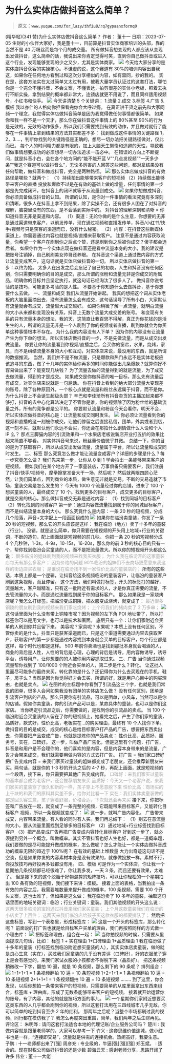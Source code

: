 # 为什么实体店做抖音这么简单？

> 原文：[`www.yuque.com/for_lazy/thfiu8/rq7gypaanxformq0`](https://www.yuque.com/for_lazy/thfiu8/rq7gypaanxformq0)

<ne-h2 id="c42e08a2" data-lake-id="c42e08a2"><ne-heading-ext><ne-heading-anchor></ne-heading-anchor><ne-heading-fold></ne-heading-fold></ne-heading-ext><ne-heading-content><ne-text id="ue3bfbf20">(精华帖)(341 赞)为什么实体店做抖音这么简单？</ne-text></ne-heading-content></ne-h2> <ne-p id="u1dbfe7da" data-lake-id="u1dbfe7da"><ne-text id="ue0d9a97e">作者： 董十一</ne-text></ne-p> <ne-p id="ua5fdd28e" data-lake-id="ua5fdd28e"><ne-text id="u60ce3fae">日期：2023-07-05</ne-text></ne-p> <ne-p id="u268ace6b" data-lake-id="u268ace6b"><ne-text id="u2789b409">生财的小伙伴大家好，我是董十一，目前算是抖音实体商家培训的头部，靠的当然不是 40 万粉丝而是每个月的成交量。</ne-text></ne-p> <ne-p id="u79d7147f" data-lake-id="u79d7147f"><ne-text id="u89c7e772">所有做抖音想变现的人都应该从变现出发做抖音，这么简单的话，我说出来你肯定觉得可笑，直到你自己做抖音或进入这个行业，发现能够变现的少之又少，尤其是实体商家。</ne-text></ne-p> <ne-p id="uf48cc84b" data-lake-id="uf48cc84b"><ne-card data-card-name="image" data-card-type="inline" id="bPON6" data-event-boundary="card">![](img/73434be7ccc62f28a92d4a14d2a5c0a0.png)</ne-card></ne-p> <ne-p id="u4a0b2f6c" data-lake-id="u4a0b2f6c"><ne-text id="u3e407524">今天给大家分享的是实体店抖音获客的实操核心。不谦虚的说，这个赛道有 30%的培训内容出自我这，如果你在任何地方看到过和这次分享相似的内容，如有雷同，抄的我的。</ne-text></ne-p> <ne-p id="ubc1abfcc" data-lake-id="ubc1abfcc"><ne-text id="u49bc286e">实在是，这套方法实在太过简单又太过有用，被我大量学员认证过的这套打法，哪怕你是一个完全不懂抖音，不会文案，不懂表达，拍剪很差的实体小老板，照着去执行不断实操，拿到结果的概率都非常大，连锁店就更不用说了，而且同样适用视频号，小红书和快手。</ne-text></ne-p> <ne-p id="u1c9353ce" data-lake-id="u1c9353ce"><ne-card data-card-name="image" data-card-type="inline" id="u8qTs" data-event-boundary="card">![](img/58bd6c6d63ccdeac273f8d77b7f13bb0.png)</ne-card></ne-p> <ne-p id="u88fe8283" data-lake-id="u88fe8283"><ne-text id="u9930ee7c">今天讲清楚 5 个关键词：</ne-text></ne-p> <ne-p id="u662e29b2" data-lake-id="u662e29b2"><ne-text id="u59a57c68" ne-bold="true">1.流量</ne-text></ne-p> <ne-p id="u6cc551ab" data-lake-id="u6cc551ab"><ne-text id="ue03cb07d" ne-bold="true">2.成交</ne-text></ne-p> <ne-p id="u6f7e063e" data-lake-id="u6f7e063e"><ne-text id="u4e05d294" ne-bold="true">3.标签</ne-text></ne-p> <ne-p id="u90443e54" data-lake-id="u90443e54"><ne-text id="u1eb27430" ne-bold="true">4.广告</ne-text></ne-p> <ne-p id="uf0b87ca9" data-lake-id="uf0b87ca9"><ne-text id="u87482a4d" ne-bold="true">5.模板</ne-text></ne-p> <ne-p id="ua6014c20" data-lake-id="ua6014c20"><ne-text id="u7846fd3f">我以亦仁的人格向你担保看完你会大呼过瘾。</ne-text></ne-p> <ne-p id="u2d143ea9" data-lake-id="u2d143ea9"><ne-text id="u2f4732cf">在真正讲干货之前先和大家同频一个理念，我觉得实体店做抖音简单是因为我觉得做任何事情都很简单。</ne-text></ne-p> <ne-p id="uf900fc5a" data-lake-id="uf900fc5a"><ne-text id="u2993c385">如果你和我一样不是一个天才，那么你在做抖音这件事情上的 80%甚至 90%的行为是无效的，无效的动作很多，所以我们只需要找到有效的动作，并且做对就行了能够在一件事情上拿到结果的方法其实都差不多：</ne-text></ne-p> <ne-p id="uf47633a8" data-lake-id="uf47633a8"><ne-text id="u24e81e96">找到做成这件事情的关键路径 1，2，3....，判断你找到的关键路径是正确的，想尽一切办法把关键路径做对，仅此而已。</ne-text></ne-p> <ne-p id="u33b34128" data-lake-id="u33b34128"><ne-text id="u4dfd74f9">每个人的时间精力都是有限的，加上大脑天生懒惰和逃避的天性，导致我们做事情想要成功的必须想尽一切办法追求一击必中。</ne-text></ne-p> <ne-p id="ua662c878" data-lake-id="ua662c878"><ne-text id="u01f16713">在错误的方向上不断提问，就是抖音小白，会在各个地方问的“能不能开蓝 V”“几点发视频”“一天多少条”“我这个赛道可以做抖音么”，无论多厉害的人回答这些问题，都对拿结果没有任何帮助，做抖音和做成抖音，完全是两种路径。</ne-text></ne-p> <ne-p id="ud2488084" data-lake-id="ud2488084"><ne-card data-card-name="image" data-card-type="inline" id="yF4P9" data-event-boundary="card">![](img/4c2f37b716055225d7b81bb1ef28ca52.png)</ne-card></ne-p> <ne-p id="ucfc04ff7" data-lake-id="ucfc04ff7"><ne-text id="uea76fd5a">那么实体店做成抖音的有效路径是哪些？就两个：</ne-text></ne-p> <ne-p id="u22f6cea4" data-lake-id="u22f6cea4"><ne-text id="uab48a11a">（1）持续拍出能够带来客户的短视频</ne-text></ne-p> <ne-p id="u1fa567fd" data-lake-id="u1fa567fd"><ne-text id="u1ff00f1f">（2）持续做出能够带来客户的直播</ne-text></ne-p> <ne-p id="u9b8a1204" data-lake-id="u9b8a1204"><ne-text id="ua3a51515">投放和爆款不过是在有效的基础上做的增量，任何事情的第一步都是先完成闭环，在抖音上的闭环就等于从流量到成交。</ne-text></ne-p> <ne-p id="u099758b5" data-lake-id="u099758b5"><ne-card data-card-name="image" data-card-type="inline" id="TVCsd" data-event-boundary="card">![](img/3061ab4fa8d68b32ddf6b9526d4b8da0.png)</ne-card></ne-p> <ne-p id="ubda0a439" data-lake-id="ubda0a439"><ne-text id="u69c00da3">如果你想做成抖音，你必须具备做成抖音的认知。</ne-text></ne-p> <ne-p id="ubb85d76f" data-lake-id="ubb85d76f"><ne-text id="ud6671416">所谓的认知，是你对一件事情的看法究竟有多深刻和清晰，很多人在抖音上拿不到结果，除了实操不会，还有很多人困在了对抖音的理解，脑袋里没有的东西，是不会落到实际中的。</ne-text></ne-p> <ne-p id="u669cfc8e" data-lake-id="u669cfc8e"><ne-text id="udcedfdbd" ne-bold="true">对抖音的理解深刻和清晰 = 你知道抖音无非是渠道和内容。</ne-text></ne-p> <ne-p id="u6278c156" data-lake-id="u6278c156"><ne-text id="ud15d74ff">（1）渠道：无论你做的是什么生意，你想要的无非是通过渠道带来客户，以前发传单，现在通过视频和直播发传单，抖音/小红书/快手/视频号只是获客的渠道而已，没有什么秘密。</ne-text></ne-p> <ne-p id="u481c05d5" data-lake-id="u481c05d5"><ne-text id="ue4ab8dac">（2）内容：在抖音这些新媒体渠道上，你需要通过内容也就是视频/直播来获取客户。</ne-text></ne-p> <ne-p id="ud8a79e58" data-lake-id="ud8a79e58"><ne-text id="u84da4e0a">注意不是通过内容获取流量，你希望一个客户在刷到你之后点个赞，还是刷到你之后被你成交？傻子都会选后者。</ne-text></ne-p> <ne-p id="u630de14b" data-lake-id="u630de14b"><ne-text id="u3604f5df">如果你作为一个实体店现在做抖音还是看中流量本身的大小，我的建议是把账号注销掉，自己刷刷美女帅哥还养眼。</ne-text></ne-p> <ne-p id="u35ecbd08" data-lake-id="u35ecbd08"><ne-text id="u13a8e831" ne-bold="true">在抖音这个渠道上通过做内容的方式让流量变成客户</ne-text><ne-text id="u26ef63f4">，这句话就是实体店做抖音的一切。</ne-text></ne-p> <ne-p id="u9d199d59" data-lake-id="u9d199d59"><ne-text id="u7265c3dd" ne-bold="true">所以实体店做抖音的第一步：以终为始。</ne-text></ne-p> <ne-p id="u1f7ecad1" data-lake-id="u1f7ecad1"><ne-text id="u112fa050">太多人在出发之后会忘记了自己的初衷，人生和抖音没有任何区别，你只需要明确你的目的是成交，那么所谓的涨粉和流量无非是你成交的附属品，明确你的目标并且坚定执行，就这句话已经淘汰了很多人了。</ne-text></ne-p> <ne-p id="udd083cab" data-lake-id="udd083cab"><ne-text id="u08f46023">做抖音你说考验的是技巧，可能更多考验的是人性。</ne-text></ne-p> <ne-p id="ud7034b5e" data-lake-id="ud7034b5e"><ne-text id="u534a25ae" ne-bold="true">不要基于你知道什么去做抖音，基于你想要什么去做。</ne-text></ne-p> <ne-h1 id="3b879fe6" data-lake-id="3b879fe6"><ne-heading-ext><ne-heading-anchor></ne-heading-anchor><ne-heading-fold></ne-heading-fold></ne-heading-ext><ne-heading-content><ne-text id="u71f1be4a">一、流量和成交</ne-text></ne-heading-content></ne-h1> <ne-p id="uf6089988" data-lake-id="uf6089988"><ne-text id="u753cc494">我们从流量开始讲起。</ne-text></ne-p> <ne-p id="u047039a3" data-lake-id="u047039a3"><ne-text id="u6fce42b6">我真的想把这个词从实体老板的大脑里面摘出去，没有流量怎么会有成交，这句话误导了所有小白，大家默认有流量就会有成交，流量越大成交越好。</ne-text></ne-p> <ne-p id="u90fa1171" data-lake-id="u90fa1171"><ne-text id="uefe12fd9">如果你稍微了解一点流量，就明白流量的大小从来都和变现没有关系，抖音上无数个流量大成交差的账号。</ne-text></ne-p> <ne-p id="u62c5b78d" data-lake-id="u62c5b78d"><ne-text id="u99ca7eab">和变现有关系的只有流量本身的想法，我的天，这简直让我百思不得解，真正为你花钱的是活生生的人，所谓的流量无非是一个人刷到了你的视频或者直播，刷到你就会为你买单这种事情根本不存在。</ne-text></ne-p> <ne-p id="u440ecef3" data-lake-id="u440ecef3"><ne-text id="u8f21677a">为什么我的内容没有人下单？</ne-text></ne-p> <ne-p id="u1d65208d" data-lake-id="u1d65208d"><ne-text id="uda733b92">因为你的内容没有让流量产生为你下单的想法，所以实体店做抖音的一步，不是先做流量，而是从成交出发做流量。</ne-text></ne-p> <ne-p id="u2f1bb5c7" data-lake-id="u2f1bb5c7"><ne-text id="u7c80f985">你要让你的流量看到你视频/直播之后，会买你的窗帘，水果，烧烤，家具，而不是纠结流量本身的大小和互动，对实体店来说，最没用的东西，就是所谓的数据推流。</ne-text></ne-p> <ne-p id="ucf006b54" data-lake-id="ucf006b54"><ne-text id="u5c4169c0">当然，我们并不是不做流量，只是爆款和热门永远不是实体老板应该追寻的东西，做了十几年的实体给你再多的时间你能做出几条爆款？就算你好不容易做出来了？能变现几块钱？</ne-text></ne-p> <ne-p id="u2035f56f" data-lake-id="u2035f56f"><ne-text id="ufb68daa6" ne-bold="true">为了流量去做的流量得到的就是流量，为了成交去做流量，得到的才是成交。</ne-text></ne-p> <ne-p id="u9aed1b30" data-lake-id="u9aed1b30"><ne-text id="uf3bf7624">如果成交是你做抖音的唯一目标，那么先有流量后有成交，对实体店来说就是一句屁话。</ne-text></ne-p> <ne-p id="u95638ec2" data-lake-id="u95638ec2"><ne-text id="u7e9a4a80">你在抖音上看到的绝大部分流量大变现差的账号，除了各种原因外，一个核心点就是流量和粉丝永远属于抖音，而不是你。</ne-text></ne-p> <ne-p id="uf5719a4e" data-lake-id="uf5719a4e"><ne-text id="u866d94da">为什么抖音上不会诞生超级头部？</ne-text></ne-p> <ne-p id="uff5874e7" data-lake-id="uff5874e7"><ne-text id="u13b754dc">辛巴和李佳琦所有抖音卖货的主播加起来都不够打，抖音的去中心化算法决定了不管你是谁，你的视频除了因为粉丝给的基础流量之外，所有的竞争都是公平的。</ne-text></ne-p> <ne-p id="u8dd2fd7b" data-lake-id="u8dd2fd7b"><ne-text id="ud898f4a5">你要默认流量和粉丝今天会看你，明天不会，所以实体店做抖音的核心是：</ne-text><ne-text id="u9162f3c2" ne-bold="true">让流量和成交同时发生。</ne-text></ne-p> <ne-p id="u2a81064a" data-lake-id="u2a81064a"><ne-card data-card-name="image" data-card-type="inline" id="EGTUe" data-event-boundary="card">![](img/66254811227be5d25e8abcbd72d1f278.png)</ne-card></ne-p> <ne-p id="u65ac2524" data-lake-id="u65ac2524"><ne-text id="u53360088">你必须让流量看到你的视频和直播的这一刻被你成交，让他们停留之后直接私信，团单，外卖或者到店，这一刻不买，就默认他们永远不会买，你还会在那拍什么剧情做什么人设和个人 IP 么？</ne-text></ne-p> <ne-p id="u93ab8632" data-lake-id="u93ab8632"><ne-text id="ucc5a3ac7">那点三脚猫内容的引流效果和一个水果店老板说新店开业打五折的效果比起来简直不够看。</ne-text></ne-p> <ne-p id="uafb8582e" data-lake-id="uafb8582e"><ne-text id="ufb00c220">对实体抖音号来说，粉丝量价值微乎其微。</ne-text></ne-p> <ne-p id="uefa58191" data-lake-id="uefa58191"><ne-text id="uceb36c5c" ne-bold="true">总结一下，你的目的是为了获取客户，所以从成交出发做流量，流量属于平台，所以让流量和成交同时发生。</ne-text></ne-p> <ne-h1 id="81d77408" data-lake-id="81d77408"><ne-heading-ext><ne-heading-anchor></ne-heading-anchor><ne-heading-fold></ne-heading-fold></ne-heading-ext><ne-heading-content><ne-text id="ubc54f6a1">二、标签</ne-text></ne-heading-content></ne-h1> <ne-p id="ud82449bf" data-lake-id="ud82449bf"><ne-text id="u6e4f7852">那么究竟怎么做才能让流量变成客户？详细的步骤是什么？每一步究竟怎么做？</ne-text></ne-p> <ne-p id="ud669777f" data-lake-id="ud669777f"><ne-text id="ucdf1a006">我们先来第一步，让你从 0 到 1 学会拍出一条能够带来客户的短视频。</ne-text></ne-p> <ne-p id="u32082d13" data-lake-id="u32082d13"><ne-text id="u323d43ea">假如我们在某个地方开了一家童装店，万事俱备只需要客户，我们注册了抖音/快手/视频号，摩拳擦掌准备大干一场，然后呢？</ne-text></ne-p> <ne-p id="ub1d36343" data-lake-id="ub1d36343"><ne-text id="u8f87bfc4">然后就两眼四顾心茫然，让我们简单点，回到商业的本质，做生意无非就是交易，不断的交易造就了市场，童装交易是怎么发生的？</ne-text></ne-p> <ne-p id="u05a4d250" data-lake-id="u05a4d250"><ne-text id="u15dffe21">今天有 1000 个流量经过你的店铺，进来了 100 个想买童装的人，最终成交了 10 个。找到更多的目标客户，成交更多的目标客户，就是交易的核心，那么做抖音成交无非是通过内容：</ne-text></ne-p> <ne-p id="u535984a3" data-lake-id="u535984a3"><ne-text id="u490f3ee5">（1）找到同城的目标客户</ne-text></ne-p> <ne-p id="u7b826c69" data-lake-id="u7b826c69"><ne-text id="uf5b82fb1">（2）转化找到的同城客户</ne-text></ne-p> <ne-p id="u067f92b5" data-lake-id="u067f92b5"><ne-text id="u5f689f48">第一步：通过内容做流量找到属于你的同城目标客户，而不是纠结流量本身的大小。</ne-text></ne-p> <ne-p id="u1f7f921f" data-lake-id="u1f7f921f"><ne-text id="u6639409c">那么究竟什么是内容：一条 20 秒的短视频，分成几个段落，声音+文字配上一段画面组成的</ne-text></ne-p> <ne-p id="uc4e7c5de" data-lake-id="uc4e7c5de"><ne-card data-card-name="image" data-card-type="inline" id="O3Z6B" data-event-boundary="card">![](img/419c4b98a35b39cbc088442ac860cf64.png)</ne-card></ne-p> <ne-p id="u1e7448b1" data-lake-id="u1e7448b1"><ne-text id="u70762505">如果你在临汾卖童装，你发了一条 20 秒的短视频，那么它的开头应该是这样：</ne-text></ne-p> <ne-p id="u47f58f8f" data-lake-id="u47f58f8f"><ne-text id="u12cfc929">我在临汾（地方）卖了十多年的童装（行业）。</ne-text></ne-p> <ne-p id="u8f055263" data-lake-id="u8f055263"><ne-text id="u1df355f7">没错，就是这么简单，你只需要在短视频的开头用上地域+行业的关键词，不断的造句，配上画面就是短视频的前几秒。</ne-text></ne-p> <ne-p id="uf4e8bdf2" data-lake-id="uf4e8bdf2"><ne-text id="u4bd599e3">你把一条 20 秒的短视频分成 4 个几秒钟，1-3s，4-9s，10-15s，16-20s，那么你的前 3 秒的核心目的只有一个，帮你找到临汾会买童装的人，而不是把流量做大。所以你的短视频开头都这么说：</ne-text></ne-p> <ne-p id="u187bd872" data-lake-id="u187bd872"><ne-text id="ud4ba17b9" style="color: rgb(166, 166, 166);">很多临汾的姐妹刷到我的视频来找我买衣服；</ne-text></ne-p> <ne-p id="u13d189b9" data-lake-id="u13d189b9"><ne-text id="uabf0a1de" style="color: rgb(166, 166, 166);">为什么我在临汾开的这家童装店每天有那么多客户；</ne-text></ne-p> <ne-p id="uec707c5a" data-lake-id="uec707c5a"><ne-text id="u49cb7bfa" style="color: rgb(166, 166, 166);">因为价格的问题 90%临汾的姐妹们不去商场更愿意来我这样的街边店买衣服；</ne-text></ne-p> <ne-p id="ub1e5d511" data-lake-id="ub1e5d511"><ne-text id="ub9771592" style="color: rgb(166, 166, 166);">是谁说在临汾找不到一家性价比高的童装店的；</ne-text></ne-p> <ne-p id="ue83912e8" data-lake-id="ue83912e8"><ne-text id="u8ce71f7e">所有的这些话，本质上都是一个逻辑，让抖音给这条视频临汾的童装客户，让临汾的童装客户刷到这条视频，而且停留。</ne-text></ne-p> <ne-p id="u8c0bd6c2" data-lake-id="u8c0bd6c2"><ne-text id="ub88a7162">这个方法，我们叫做打标签，开头的标签打的越好，流量越大，客户越精准，只有这一批附近有需求的人，才是你真正需要的流量，不去管流量的大小，而是通过流量找到属于你的目标客户。</ne-text></ne-p> <ne-p id="uffde1aa4" data-lake-id="uffde1aa4"><ne-text id="uaaf79461">那么如果我是一家烧烤店呢？我怎么打标签。把临汾变成铜陵，把衣服变成烧烤，就变成了：</ne-text></ne-p> <ne-p id="uce231ee4" data-lake-id="uce231ee4"><ne-text id="ua75f553a" style="color: rgb(166, 166, 166);">最近很多铜陵的朋友刷到我的视频来我们家吃烧烤；</ne-text></ne-p> <ne-p id="u783fc399" data-lake-id="u783fc399"><ne-text id="u48c63f52" style="color: rgb(166, 166, 166);">上个月我们的猪肉卖了 3 万多串；</ne-text></ne-p> <ne-p id="u6098c505" data-lake-id="u6098c505"><ne-card data-card-name="image" data-card-type="inline" id="CON37" data-event-boundary="card">![](img/e185571dfcc581a6e407a7fd85e4f4aa.png)</ne-card></ne-p> <ne-p id="u298dc924" data-lake-id="u298dc924"><ne-text id="uda260582">这句话里面为什么没有带上铜陵市呢？因为视频的左下角 POI 地址带了，所以打标签你可以是用文字，也可以是技术和画面。</ne-text></ne-p> <ne-p id="u6897b6eb" data-lake-id="u6897b6eb"><ne-text id="u065fba5a">底层只有一个：让你们家附近会买单的人刷到你并且留下来。</ne-text></ne-p> <ne-p id="u56427d4f" data-lake-id="u56427d4f"><ne-text id="uc91114fe">美容呢？家具呢？水果呢？本质上没有任何区别，不管你卖的是什么，抖音只是获客渠道而已，只是这个渠道需要通过内容去获取客户，获取客户的第一步都是通过内容找到本身就会买单的目标客户，每个行业都是这样，每个时代也都是这样。</ne-text></ne-p> <ne-p id="u97008e31" data-lake-id="u97008e31"><ne-text id="ue066fda0">500 年前你卖酒也是找到那批本身就会喝酒的人，商业的背后是人性，人性的背后是心理，心理的背后是诱导，用内容做诱导，诱导平台，诱导用户，让你想要的的人被你用内容抓取过来。</ne-text></ne-p> <ne-h1 id="bc140a15" data-lake-id="bc140a15"><ne-heading-ext><ne-heading-anchor></ne-heading-anchor><ne-heading-fold></ne-heading-fold></ne-heading-ext><ne-heading-content><ne-text id="ub512afeb">三、广告</ne-text></ne-heading-content></ne-h1> <ne-p id="ucb0b4359" data-lake-id="ucb0b4359"><ne-text id="ub0e0fc94">当你通过视频流量帮你找到了 100/1000 个附近会买单的人，第二步是什么？转化。</ne-text></ne-p> <ne-p id="u16e135d8" data-lake-id="u16e135d8"><ne-text id="u0e2a2516">让这批人里面尽可能多的最终来买，转化靠的是什么？还记得你为什么去买现在的手机，鞋子，房子么？当然是因为你觉得好才会去买，所谓的好，就是用户心目中的购买理由，也就是卖点。</ne-text></ne-p> <ne-p id="u92641d49" data-lake-id="u92641d49"><ne-card data-card-name="image" data-card-type="inline" id="Mz7Cg" data-event-boundary="card">![](img/d2023849784b1103b244fb177ce1d208.png)</ne-card></ne-p> <ne-p id="ucee61cb1" data-lake-id="ucee61cb1"><ne-text id="ub0d6fa7b">在图片的主标题中你看到了引流品这三个字，也就是我们常说的团单，很多人会问如果我没有团单的实体店怎么做？</ne-text></ne-p> <ne-p id="u124cabe9" data-lake-id="u124cabe9"><ne-text id="uc8833a0a">没有任何区别，团单是引流客户到店的产品，那么只要你有引流品，可以是团单，小风车，当然可以是你的店铺。假如你卖童装，你的引流产品可以是，某款具体的童装，也可以是你们这家店。</ne-text></ne-p> <ne-p id="u6f380be7" data-lake-id="u6f380be7"><ne-text id="u3e154351" ne-bold="true">当你确定引流品之后，你需要做的，是找到你的引流品的卖点。</ne-text></ne-p> <ne-p id="udebc6fbc" data-lake-id="udebc6fbc"><ne-text id="u998b7371">当 100 个临汾附近会买童装的人留在了你的短视频上，她看完之后，产生了你们家的童装，品质好，款式好，性价比高，老板实在...的购买理由，最终有 10 个人找你下单。</ne-text></ne-p> <ne-p id="uadfd8cb1" data-lake-id="uadfd8cb1"><ne-text id="u44e99c26">做抖音的目的是成交，成交的核心是给目标客户打产品的广告，想要把东西卖出去，你需要把产品变成广告，也就是提炼你的产品卖点：</ne-text></ne-p> <ne-p id="u28eb8482" data-lake-id="u28eb8482"><ne-text id="u3df40ca0">性价比高、品质好、服务号，实在，口碑好。</ne-text></ne-p> <ne-p id="ubdbf30b8" data-lake-id="ubdbf30b8"><ne-text id="u3f02ebcd">这一步，</ne-text><ne-text id="u210822ac" ne-bold="true">叫做产品广告化，</ne-text><ne-text id="u0b5fd448">但是这里有个问题，打广告，抖音是和用户是不会理你的，他们喜欢的是内容，但是内容本身带来的是流量，广告才会带来成交，我们就需要用做内容的方式去打广告。</ne-text></ne-p> <ne-p id="u148b3745" data-lake-id="u148b3745"><ne-text id="u0f5b2e7d">打广告 = 我们家口碑好</ne-text></ne-p> <ne-p id="u52415df1" data-lake-id="u52415df1"><ne-text id="u339049cc">把广告变成内容 = 来我们家买过童装的姐妹都变成了老朋友，还会推荐新朋友来买。两句话，就是你的 1-3 秒的开头之后的 4-7 秒，再配上画面，就是短视频的一个段落，接下来，你只需要把其他广告变成内容。</ne-text></ne-p> <ne-p id="u91939950" data-lake-id="u91939950"><ne-text id="u03b99a84" style="color: rgb(166, 166, 166);">口碑好：来我们家买过童装的基本都会成为老客户，还会推荐朋友来买</ne-text></ne-p> <ne-p id="u38e7dea9" data-lake-id="u38e7dea9"><ne-text id="uae88f258" style="color: rgb(166, 166, 166);">品质好：今天又一个老客户说，来我们家买的童装穿了很久和新的一样，孩子穿上不愿意脱下来</ne-text></ne-p> <ne-p id="u4ab18b53" data-lake-id="u4ab18b53"><ne-text id="u31e6e3dc" style="color: rgb(166, 166, 166);">性价比高：商场买的上千块的和我们的原料其实差不多，给你对比看一下</ne-text></ne-p> <ne-p id="ud0c50e2e" data-lake-id="ud0c50e2e"><ne-text id="u635fe16f" style="color: rgb(166, 166, 166);">实在：我们实体卖童装做的都是回头客生意，孩子穿着舒服，价格合适，下次就还会再来买</ne-text></ne-p> <ne-p id="u73529559" data-lake-id="u73529559"><ne-text id="ua4dd2801">接下来，你把标签和广告放在一起，就变成了一条完整的视频，它既能带来目标客户，又能转化目标客户</ne-text></ne-p> <ne-p id="u39c482a7" data-lake-id="u39c482a7"><ne-text id="u6052f938">视频，所以一条视频就变成了：</ne-text></ne-p> <ne-p id="u4d83bf4c" data-lake-id="u4d83bf4c"><ne-card data-card-name="image" data-card-type="inline" id="JMk6j" data-event-boundary="card">![](img/e5cb906b9c6f9da923bab6f65dfb2507.png)</ne-card></ne-p> <ne-p id="ucdc731c9" data-lake-id="ucdc731c9"><ne-text id="u8175b797" ne-bold="true">这一步，就叫广告内容化。</ne-text></ne-p> <ne-p id="u09cc2f3a" data-lake-id="u09cc2f3a"><ne-text id="u00028fe7">广告带来成交，内容带来流量。有人看的同时有人买。我们再总结下：</ne-text></ne-p> <ne-p id="u937ef067" data-lake-id="u937ef067"><ne-text id="u1553292e" ne-bold="true">（1）别去在意流量的大小，要从流量里面找到足够多的目标客户</ne-text></ne-p> <ne-p id="u460766d5" data-lake-id="u460766d5"><ne-text id="u8c38f774" ne-bold="true">（2）通过地域+行业标签找到目标客户</ne-text></ne-p> <ne-p id="u11f90f0c" data-lake-id="u11f90f0c"><ne-text id="u9fe395de" ne-bold="true">（3）把产品变成广告再把广告变成内容转化目标客户</ne-text></ne-p> <ne-p id="u82a8b24c" data-lake-id="u82a8b24c"><ne-text id="u8cf624b7">好到这一步了，就必须提到另外一个概念，叫做概率。其实不管抖音也好人生也好，都是一道概率题，我们要做的是尽可能提升做成的概率，怎么做呢？怎么才能让一个实体店做抖音成功的概率无限的趋近于 100%呢？</ne-text></ne-p> <ne-p id="u8cff62e3" data-lake-id="u8cff62e3"><ne-text id="ud8b5b586" ne-bold="true">在有效的基础上堆数量</ne-text></ne-p> <ne-p id="ub73c17cb" data-lake-id="ub73c17cb"><ne-text id="ub2f51f80">大力出奇迹这句话不是空谈，但是如果你发的内容素材本身是没有效果的，就像做投放一样，素材不行，你投放技巧再好投再多钱都没有用。</ne-text></ne-p> <ne-h1 id="2a19da41" data-lake-id="2a19da41"><ne-heading-ext><ne-heading-anchor></ne-heading-anchor><ne-heading-fold></ne-heading-fold></ne-heading-ext><ne-heading-content><ne-text id="u055dc0b2">四、模板</ne-text></ne-heading-content></ne-h1> <ne-p id="u7a716fab" data-lake-id="u7a716fab"><ne-text id="u7f3b58f1">可是作为一个实体店，你让我一个星期拍几条视频都已经很难了，你让我多发，一天 3 条，而且还要有效果，太难了。</ne-text></ne-p> <ne-p id="u2a0a1ca0" data-lake-id="u2a0a1ca0"><ne-text id="ucdd9e853">但是接下来的这个脱胎于好物混剪的矩阵技巧，可以让你轻松的一个星期拍出 100 条有效的短视频，我们接下来讲：</ne-text><ne-text id="u58f5d3a0" ne-bold="true">模板。</ne-text></ne-p> <ne-p id="u997806e1" data-lake-id="u997806e1"><ne-text id="u5ce191ed">接着上面的表格，当我拍出一条有效的内容之后，我需要堆数量来提升做成的概率，100 条视频，需要 100 个开头文案，这也太难了，但如果是这么做：</ne-text></ne-p> <ne-p id="u1b273d8b" data-lake-id="u1b273d8b"><ne-text id="u7dd32eba">我在临汾卖了 10 多年的童装，抽取这句话里面的地域关键词：临汾；行业关键词：童装。我们其他视频的开头这么说：</ne-text></ne-p> <ne-p id="ue1af4e3d" data-lake-id="ue1af4e3d"><ne-text id="u2e2b7ace" style="color: rgb(166, 166, 166);">这两天很多临汾的宝妈通过抖音来我们家买童装；</ne-text></ne-p> <ne-p id="uaf32f2f5" data-lake-id="uaf32f2f5"><ne-text id="u25d1a769" style="color: rgb(166, 166, 166);">上个月这款童装我们在临汾的小店卖了上百件；</ne-text></ne-p> <ne-p id="uc3363ee4" data-lake-id="uc3363ee4"><ne-text id="u2b1a810b" style="color: rgb(166, 166, 166);">这两天来我们临汾店给孩子买这款衣服的都要排队了；</ne-text></ne-p> <ne-p id="uc8530fa4" data-lake-id="uc8530fa4"><ne-text id="ufd43010f">然后把这些标签，写到一个表格里，形成标签库：</ne-text></ne-p> <ne-p id="uc4899b3d" data-lake-id="uc4899b3d"><ne-card data-card-name="image" data-card-type="inline" id="WsAXm" data-event-boundary="card">![](img/e2d520476e0ff0a4708ff4ec5eee7f4f.png)</ne-card></ne-p> <ne-p id="u14072196" data-lake-id="u14072196"><ne-text id="u2b1d05fa">这是一个开头的标签库，那么转化呢？</ne-text></ne-p> <ne-p id="udd099ad3" data-lake-id="udd099ad3"><ne-text id="u55cf0a2d">前面说的打广告也就是给目标客户买单的理由，我们再按照同样的方式做一个理由库：</ne-text></ne-p> <ne-p id="u843cbc38" data-lake-id="u843cbc38"><ne-card data-card-name="image" data-card-type="inline" id="u6KIH" data-event-boundary="card">![](img/43532e13753e0edcf1abd4c350734aa7.png)</ne-card></ne-p> <ne-p id="uc7abcbd0" data-lake-id="uc7abcbd0"><ne-text id="udfb4885f">把标签和理由，组合在一起：</ne-text></ne-p> <ne-p id="u0b1b5b3b" data-lake-id="u0b1b5b3b"><ne-card data-card-name="image" data-card-type="inline" id="TF5MS" data-event-boundary="card">![](img/5bdd27dd586f66063041c8e8e37d5554.png)</ne-card></ne-p> <ne-p id="u326c71b4" data-lake-id="u326c71b4"><ne-text id="u912c3bef">当你拍视频的时候，只需要从里面提取几句话，比如：</ne-text></ne-p> <ne-p id="u909c8d6e" data-lake-id="u909c8d6e"><ne-text id="ud1799b31" ne-bold="true">标签 1 + 实在理由 1+口碑理由 1+品质理由 1</ne-text></ne-p> <ne-p id="u2418475e" data-lake-id="u2418475e"><ne-text id="u95b8c794">我在临汾做了十多年的童装（打标签找到临汾附近想买童装的人），其实实体店卖童装，做的就是良心生意（实在），买过我们家童装的几乎没有差评（口碑好），好的衣服孩子穿上是会有感觉的，来我们家试衣服的小孩都舍不得脱下来（品质好）。</ne-text></ne-p> <ne-p id="u9efaf863" data-lake-id="u9efaf863"><ne-text id="udbf8a10a">把这条视频稍微改一下字，翻拍 10 遍，就是 10 条视频，那么剩下的 90 条呢？</ne-text></ne-p> <ne-p id="ub625e529" data-lake-id="ub625e529"><ne-text id="ufd61e50c">排列组合：</ne-text></ne-p> <ne-p id="u2a4e6b32" data-lake-id="u2a4e6b32"><ne-card data-card-name="image" data-card-type="inline" id="SsC30" data-event-boundary="card">![](img/f455d4cfddba4f1b35b80e6483428988.png)</ne-card></ne-p> <ne-p id="u73e32070" data-lake-id="u73e32070"><ne-text id="uf242edb4">1+1+1+1 = 1 条视频翻拍 10 遍 = 10 条短视频</ne-text></ne-p> <ne-p id="u5e6620f7" data-lake-id="u5e6620f7"><ne-text id="u95f57510">1+2+1+1 = 1 条视频翻拍 10 遍 = 10 条短视频</ne-text></ne-p> <ne-p id="ucaf242bd" data-lake-id="ucaf242bd"><ne-text id="u2b23f78e">2+1+1+1 = 1 条视频翻拍 10 遍 = 10 条短视频</ne-text></ne-p> <ne-p id="udcbb58bc" data-lake-id="udcbb58bc"><ne-text id="uc98d7ecc">........</ne-text></ne-p> <ne-p id="u3e8a8a62" data-lake-id="u3e8a8a62"><ne-text id="u35cc6778">到了这里，你会发现，以后你想拍一条带来客户的短视频，只需要简单的从库里面拿出东西来组合，标签库 + 理由库，形成了无数条能够带来客户的短视频。</ne-text></ne-p> <ne-p id="u3ce0de0f" data-lake-id="u3ce0de0f"><ne-text id="u74046e33">接着就开始运营你的账号，有了内容，其他的就是技巧方面的事儿。</ne-text></ne-p> <ne-p id="u5563ddf3" data-lake-id="u5563ddf3"><ne-card data-card-name="image" data-card-type="inline" id="PEDb8" data-event-boundary="card">![](img/e8ae58403234f5b6c2d32e2f8993581a.png)</ne-card></ne-p> <ne-p id="u775ba23f" data-lake-id="u775ba23f"><ne-text id="u0cf3e32f">一个星期你们家附近想要买这类东西的人几乎都会刷到你的视频，所以这套打法用在三四线城市几乎无敌，你可以简单的吃到抖音至少 2 年的红利。</ne-text></ne-p> <ne-p id="u8aa03250" data-lake-id="u8aa03250"><ne-text id="uc1ec9d7e">那两年之后呢？当整个市场都刷过我的视频，同行都在模仿我了？</ne-text></ne-p> <ne-p id="u7e8bbdf8" data-lake-id="u7e8bbdf8"><ne-text id="ufaf0f8d8">我怎么再度突出重围，简单，我们两年之后生财再见。</ne-text></ne-p> <ne-hole id="u15521685" data-lake-id="u15521685"><ne-card data-card-name="hr" data-card-type="block" id="CGQtt" data-event-boundary="card"><ne-p id="ud9b8167b" data-lake-id="ud9b8167b"><ne-text id="u62e26347">评论区：</ne-text></ne-p> <ne-p id="ue21a1d51" data-lake-id="ue21a1d51"><ne-text id="ue93a586d">朱明晔 : 请问这套打法适合本地的代理记账/企业服务公司吗？</ne-text> <ne-text id="u89a75f32">楚川 : 我做内容就是跟董老师学的，大家可以参考一下</ne-text> <ne-text id="ue35f6b97">许义 : 这套思维价值连城，做小红书也是一样，“连接即交易”，流量就是供需的连接机会。热闹虽好，我要生意。</ne-text> <ne-text id="u6e3dc860">子鹏 : 十一老师都出来了[强]</ne-text> <ne-text id="u4320c488">周彦充 : 专业级的，牛逼[强][强][强]</ne-text> <ne-text id="uf52e2aca">郑玉斌。 : 适合的。现在财税公司做好抖音的还是少数</ne-text> <ne-text id="u80d85673">碧海云天 : 感谢老师分享，思路开阔了许多</ne-text> <ne-text id="ud33c6677">伟业 : 董十一大佬</ne-text></ne-p></ne-card></ne-hole>